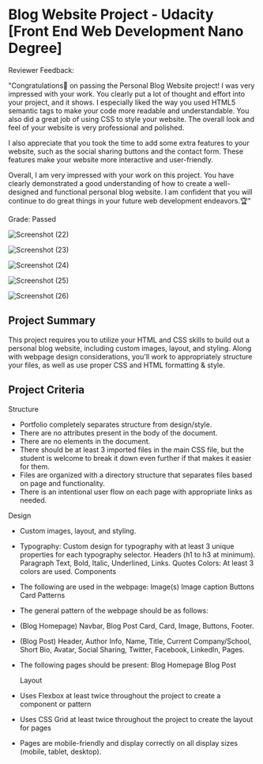 # Blog Website Project -  Udacity [Front End Web Development Nano Degree]

Reviewer Feedback:

"Congratulations👏 on passing the Personal Blog Website project! I was very impressed with your work. You clearly put a lot of thought and effort into your project, and it shows. I especially liked the way you used HTML5 semantic tags to make your code more readable and understandable. You also did a great job of using CSS to style your website. The overall look and feel of your website is very professional and polished.

I also appreciate that you took the time to add some extra features to your website, such as the social sharing buttons and the contact form. These features make your website more interactive and user-friendly.

Overall, I am very impressed with your work on this project. You have clearly demonstrated a good understanding of how to create a well-designed and functional personal blog website. I am confident that you will continue to do great things in your future web development endeavors.🏆"

Grade: Passed


![Screenshot (22)](https://github.com/Sharley2729/BlogWebsiteProject/assets/133542216/0bd2fc16-cc2d-4870-8b1f-b8d4cf37d2ef)


![Screenshot (23)](https://github.com/Sharley2729/BlogWebsiteProject/assets/133542216/61e81965-298d-440b-ae16-bd23b0888722)


![Screenshot (24)](https://github.com/Sharley2729/BlogWebsiteProject/assets/133542216/99d40d1a-ef7d-48f7-b178-fccdc91410fe)


![Screenshot (25)](https://github.com/Sharley2729/BlogWebsiteProject/assets/133542216/3b6315fc-8091-4478-865b-d71e856b1e2c)


![Screenshot (26)](https://github.com/Sharley2729/BlogWebsiteProject/assets/133542216/8ab180f3-6131-4369-a951-36e14ab87cca)

Project Summary
-

This project requires you to utilize your HTML and CSS skills to build out a personal blog website, including custom images, layout, and styling. Along with webpage design considerations, you'll work to appropriately structure your files, as well as use proper CSS and HTML formatting & style.

Project Criteria
-

Structure
- Portfolio completely separates structure from design/style.
- There are no attributes present in the body of the document.
- There are no elements in the document.
- There should be at least 3 imported files in the main CSS file, but the student is welcome to break it down even further if that makes it easier for them.
- Files are organized with a directory structure that separates files based on page and functionality.
- There is an intentional user flow on each page with appropriate links as needed.

Design
- Custom images, layout, and styling.
- Typography: Custom design for typography with at least 3 unique properties for each typography selector. Headers (h1 to h3 at minimum). Paragraph Text, Bold, Italic, Underlined,
  Links.
  Quotes
  Colors: At least 3 colors are used.
  Components
- The following are used in the webpage:
  Image(s)
  Image caption
  Buttons
  Card
  Patterns
- The general pattern of the webpage should be as follows:

- (Blog Homepage)
  Navbar,
  Blog Post Card,
  Card,
  Image,
  Buttons,
  Footer.

- (Blog Post)
  Header,
  Author Info,
  Name,
  Title,
  Current Company/School,
  Short Bio,
  Avatar,
  Social Sharing,
  Twitter,
  Facebook,
  LinkedIn,
  Pages.

- The following pages should be present:
  Blog Homepage
  Blog Post

  Layout
- Uses Flexbox at least twice throughout the project to create a component or pattern
- Uses CSS Grid at least twice throughout the project to create the layout for pages
- Pages are mobile-friendly and display correctly on all display sizes (mobile, tablet, desktop).




